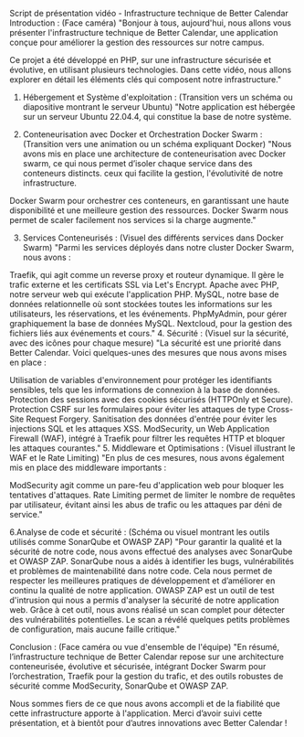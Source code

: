 Script de présentation vidéo - Infrastructure technique de Better Calendar
Introduction : (Face caméra) "Bonjour à tous, aujourd'hui, nous allons vous présenter l'infrastructure technique de Better Calendar, une application conçue pour améliorer la gestion des ressources sur notre campus. 

Ce projet a été développé en PHP, sur une infrastructure sécurisée et évolutive, en utilisant plusieurs technologies. Dans cette vidéo, nous allons explorer en détail les éléments clés qui composent notre infrastructure."

1. Hébergement et Système d'exploitation : (Transition vers un schéma ou diapositive montrant le serveur Ubuntu) "Notre application est hébergée sur un serveur Ubuntu 22.04.4, qui constitue la base de notre système.

2. Conteneurisation avec Docker et Orchestration Docker Swarm : (Transition vers une animation ou un schéma expliquant Docker) "Nous avons mis en place une architecture de conteneurisation avec Docker swarm, ce qui nous permet d’isoler chaque service dans des conteneurs distincts. ceux qui facilite la gestion, l'évolutivité de notre infrastructure.

Docker Swarm pour orchestrer ces conteneurs, en garantissant une haute disponibilité et une meilleure gestion des ressources. Docker Swarm nous permet de scaler facilement nos services si la charge augmente."

3. Services Conteneurisés : (Visuel des différents services dans Docker Swarm) "Parmi les services déployés dans notre cluster Docker Swarm, nous avons :

Traefik, qui agit comme un reverse proxy et routeur dynamique. Il gère le trafic externe et les certificats SSL via Let's Encrypt.
Apache avec PHP, notre serveur web qui exécute l'application PHP.
MySQL, notre base de données relationnelle où sont stockées toutes les informations sur les utilisateurs, les réservations, et les événements.
PhpMyAdmin, pour gérer graphiquement la base de données MySQL.
Nextcloud, pour la gestion des fichiers liés aux événements et cours."
4. Sécurité : (Visuel sur la sécurité, avec des icônes pour chaque mesure) "La sécurité est une priorité dans Better Calendar. Voici quelques-unes des mesures que nous avons mises en place :

Utilisation de variables d'environnement pour protéger les identifiants sensibles, tels que les informations de connexion à la base de données.
Protection des sessions avec des cookies sécurisés (HTTPOnly et Secure).
Protection CSRF sur les formulaires pour éviter les attaques de type Cross-Site Request Forgery.
Sanitisation des données d'entrée pour éviter les injections SQL et les attaques XSS.
ModSecurity, un Web Application Firewall (WAF), intégré à Traefik pour filtrer les requêtes HTTP et bloquer les attaques courantes."
5. Middleware et Optimisations : (Visuel illustrant le WAF et le Rate Limiting) "En plus de ces mesures, nous avons également mis en place des middleware importants :

ModSecurity agit comme un pare-feu d'application web pour bloquer les tentatives d'attaques.
Rate Limiting permet de limiter le nombre de requêtes par utilisateur, évitant ainsi les abus de trafic ou les attaques par déni de service."



6.Analyse de code et sécurité : (Schéma ou visuel montrant les outils utilisés comme SonarQube et OWASP ZAP)
"Pour garantir la qualité et la sécurité de notre code, nous avons effectué des analyses avec SonarQube et OWASP ZAP.
SonarQube nous a aidés à identifier les bugs, vulnérabilités et problèmes de maintenabilité dans notre code. Cela nous permet de respecter les meilleures pratiques de développement et d’améliorer en continu la qualité de notre application.
OWASP ZAP est un outil de test d'intrusion qui nous a permis d'analyser la sécurité de notre application web. Grâce à cet outil, nous avons réalisé un scan complet pour détecter des vulnérabilités potentielles. Le scan a révélé quelques petits problèmes de configuration, mais aucune faille critique."



Conclusion : (Face caméra ou vue d'ensemble de l'équipe)
"En résumé, l’infrastructure technique de Better Calendar repose sur une architecture conteneurisée, évolutive et sécurisée, intégrant Docker Swarm pour l’orchestration, Traefik pour la gestion du trafic, et des outils robustes de sécurité comme ModSecurity, SonarQube et OWASP ZAP.

Nous sommes fiers de ce que nous avons accompli et de la fiabilité que cette infrastructure apporte à l'application. Merci d’avoir suivi cette présentation, et à bientôt pour d’autres innovations avec Better Calendar !

